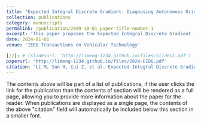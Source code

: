 ```yaml
---
title: "Expected Integral Discrete Gradient: Diagnosing Autonomous Driving Model"
collection: publications
category: manuscripts
permalink: /publication/2009-10-01-paper-title-number-1
excerpt: 'This paper proposes the Expected Integral Discrete Gradient (EIDG), a model-agnostic explainable technique that extends the Integrated Gradient (IG) method to be applicable to a wide range of machine-learning models.'
date: 2024-01-01
venue: 'IEEE Transactions on Vehicular Technology'

[//]: # (slidesurl: 'http://limeng-1234.github.io/files/slides1.pdf')
paperurl: 'http://limeng-1234.github.io/files/2024-EIDG.pdf'
citation: 'Li M, Sun H, Cui Z, et al. Expected Integral Discrete Gradient: Diagnosing Autonomous Driving Model[J]. IEEE Transactions on Vehicular Technology, 2024, doi=10.1109/TVT.2024.3436614'
---
```


The contents above will be part of a list of publications, if the user clicks the link for the publication than the contents of section will be rendered as a full page, allowing you to provide more information about the paper for the reader. When publications are displayed as a single page, the contents of the above "citation" field will automatically be included below this section in a smaller font.